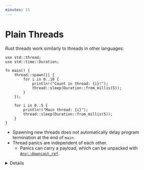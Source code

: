 ```yaml
---
minutes: 15
---
```


# Plain Threads

Rust threads work similarly to threads in other languages:

```rust,editable
use std::thread;
use std::time::Duration;

fn main() {
    thread::spawn(|| {
        for i in 0..10 {
            println!("Count in thread: {i}!");
            thread::sleep(Duration::from_millis(5));
        }
    });

    for i in 0..5 {
        println!("Main thread: {i}");
        thread::sleep(Duration::from_millis(5));
    }
}
```

- Spawning new threads does not automatically delay program termination at the
  end of `main`.
- Thread panics are independent of each other.
  - Panics can carry a payload, which can be unpacked with
    [`Any::downcast_ref`].

<details>

- Run the example.
  - 5ms timing is loose enough that main and spawned threads stay mostly in
    lockstep.
  - Notice that the program ends before the spawned thread reaches 10!
  - This is because `main` ends the program and spawned threads do not make it
    persist.
    - Compare to `pthreads`/C++ `std::thread`/`boost::thread` if desired.

- How do we wait around for the spawned thread to complete?
- [`thread::spawn`] returns a `JoinHandle`. Look at the docs.
  - `JoinHandle` has a [`.join()`] method that blocks.

- Use `let handle = thread::spawn(...)` and later `handle.join()` to wait for
  the thread to finish and have the program count all the way to 10.

- Now what if we want to return a value?
- Look at docs again:
  - [`thread::spawn`]'s closure returns `T`
  - `JoinHandle` [`.join()`] returns `thread::Result<T>`

- Use the `Result` return value from `handle.join()` to get access to the
  returned value.

- Ok, what about the other case?
  - Trigger a panic in the thread. Note that this doesn't panic `main`.
  - Access the panic payload. This is a good time to talk about [`Any`].

- Now we can return values from threads! What about taking inputs?
  - Capture something by reference in the thread closure.
  - An error message indicates we must move it.
  - Move it in, see we can compute and then return a derived value.

- If we want to borrow?
  - Main kills child threads when it returns, but another function would just
    return and leave them running.
  - That would be stack use-after-return, which violates memory safety!
  - How do we avoid this? See next slide.

[`Any`]: https://doc.rust-lang.org/std/any/index.html
[`Any::downcast_ref`]: https://doc.rust-lang.org/std/any/trait.Any.html#method.downcast_ref
[`thread::spawn`]: https://doc.rust-lang.org/std/thread/fn.spawn.html
[`.join()`]: https://doc.rust-lang.org/std/thread/struct.JoinHandle.html#method.join

</details>
